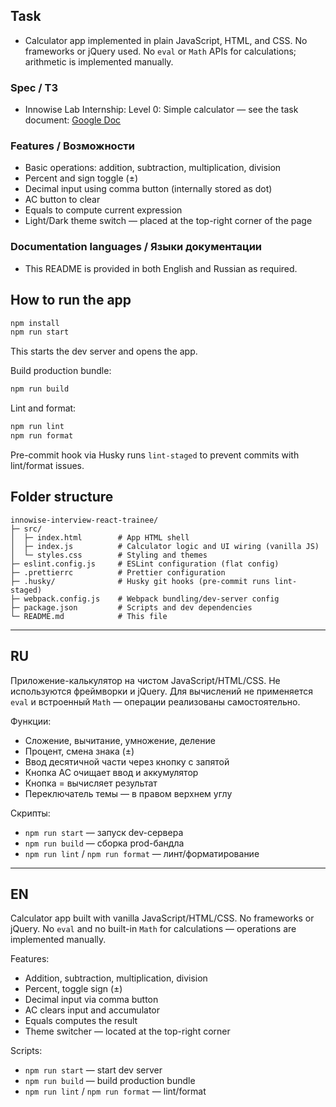 ## Task

- Calculator app implemented in plain JavaScript, HTML, and CSS. No frameworks or jQuery used. No `eval` or `Math` APIs for calculations; arithmetic is implemented manually.

### Spec / ТЗ

- Innowise Lab Internship: Level 0: Simple calculator — see the task document: [Google Doc](https://docs.google.com/document/d/1zpXXeSae-BlcxPKgw3DhxZA92cspVailrPYoaXSYrW8/edit#heading=h.5dt3hghpa22f)

### Features / Возможности

- Basic operations: addition, subtraction, multiplication, division
- Percent and sign toggle (±)
- Decimal input using comma button (internally stored as dot)
- AC button to clear
- Equals to compute current expression
- Light/Dark theme switch — placed at the top-right corner of the page

### Documentation languages / Языки документации

- This README is provided in both English and Russian as required.

## How to run the app

```bash
npm install
npm run start
```

This starts the dev server and opens the app.

Build production bundle:

```bash
npm run build
```

Lint and format:

```bash
npm run lint
npm run format
```

Pre-commit hook via Husky runs `lint-staged` to prevent commits with lint/format issues.

## Folder structure

```
innowise-interview-react-trainee/
├─ src/
│  ├─ index.html        # App HTML shell
│  ├─ index.js          # Calculator logic and UI wiring (vanilla JS)
│  └─ styles.css        # Styling and themes
├─ eslint.config.js     # ESLint configuration (flat config)
├─ .prettierrc          # Prettier configuration
├─ .husky/              # Husky git hooks (pre-commit runs lint-staged)
├─ webpack.config.js    # Webpack bundling/dev-server config
├─ package.json         # Scripts and dev dependencies
└─ README.md            # This file
```

---

## RU

Приложение-калькулятор на чистом JavaScript/HTML/CSS. Не используются фреймворки и jQuery. Для вычислений не применяется `eval` и встроенный `Math` — операции реализованы самостоятельно.

Функции:

- Сложение, вычитание, умножение, деление
- Процент, смена знака (±)
- Ввод десятичной части через кнопку с запятой
- Кнопка AC очищает ввод и аккумулятор
- Кнопка = вычисляет результат
- Переключатель темы — в правом верхнем углу

Скрипты:

- `npm run start` — запуск dev-сервера
- `npm run build` — сборка prod-бандла
- `npm run lint` / `npm run format` — линт/форматирование

---

## EN

Calculator app built with vanilla JavaScript/HTML/CSS. No frameworks or jQuery. No `eval` and no built-in `Math` for calculations — operations are implemented manually.

Features:

- Addition, subtraction, multiplication, division
- Percent, toggle sign (±)
- Decimal input via comma button
- AC clears input and accumulator
- Equals computes the result
- Theme switcher — located at the top-right corner

Scripts:

- `npm run start` — start dev server
- `npm run build` — build production bundle
- `npm run lint` / `npm run format` — lint/format
